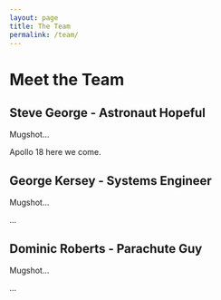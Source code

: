 ```yaml
---
layout: page
title: The Team
permalink: /team/
---
```


# Meet the Team

## Steve George - Astronaut Hopeful

Mugshot...

Apollo 18 here we come.

## George Kersey - Systems Engineer

Mugshot...

...

## Dominic Roberts - Parachute Guy

Mugshot...

...

